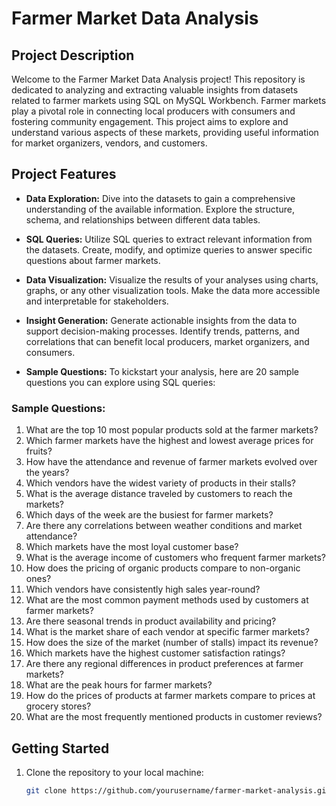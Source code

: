 # Farmer Market Data Analysis

## Project Description

Welcome to the Farmer Market Data Analysis project! This repository is dedicated to analyzing and extracting valuable insights from datasets related to farmer markets using SQL on MySQL Workbench. Farmer markets play a pivotal role in connecting local producers with consumers and fostering community engagement. This project aims to explore and understand various aspects of these markets, providing useful information for market organizers, vendors, and customers.

## Project Features

- **Data Exploration:** Dive into the datasets to gain a comprehensive understanding of the available information. Explore the structure, schema, and relationships between different data tables.

- **SQL Queries:** Utilize SQL queries to extract relevant information from the datasets. Create, modify, and optimize queries to answer specific questions about farmer markets.

- **Data Visualization:** Visualize the results of your analyses using charts, graphs, or any other visualization tools. Make the data more accessible and interpretable for stakeholders.

- **Insight Generation:** Generate actionable insights from the data to support decision-making processes. Identify trends, patterns, and correlations that can benefit local producers, market organizers, and consumers.

- **Sample Questions:** To kickstart your analysis, here are 20 sample questions you can explore using SQL queries:

### Sample Questions:

1. What are the top 10 most popular products sold at the farmer markets?
2. Which farmer markets have the highest and lowest average prices for fruits?
3. How have the attendance and revenue of farmer markets evolved over the years?
4. Which vendors have the widest variety of products in their stalls?
5. What is the average distance traveled by customers to reach the markets?
6. Which days of the week are the busiest for farmer markets?
7. Are there any correlations between weather conditions and market attendance?
8. Which markets have the most loyal customer base?
9. What is the average income of customers who frequent farmer markets?
10. How does the pricing of organic products compare to non-organic ones?
11. Which vendors have consistently high sales year-round?
12. What are the most common payment methods used by customers at farmer markets?
13. Are there seasonal trends in product availability and pricing?
14. What is the market share of each vendor at specific farmer markets?
15. How does the size of the market (number of stalls) impact its revenue?
16. Which markets have the highest customer satisfaction ratings?
17. Are there any regional differences in product preferences at farmer markets?
18. What are the peak hours for farmer markets?
19. How do the prices of products at farmer markets compare to prices at grocery stores?
20. What are the most frequently mentioned products in customer reviews?



## Getting Started

1. Clone the repository to your local machine:

   ```bash
   git clone https://github.com/yourusername/farmer-market-analysis.git

